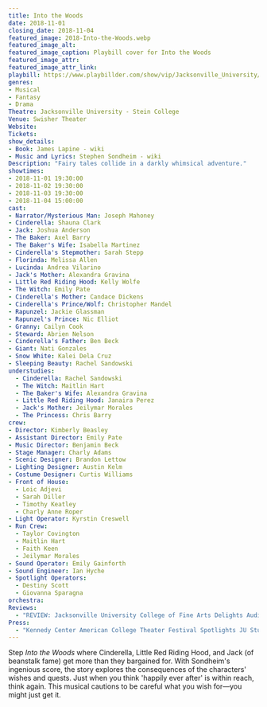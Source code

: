```yaml
---
title: Into the Woods
date: 2018-11-01
closing_date: 2018-11-04
featured_image: 2018-Into-the-Woods.webp
featured_image_alt: 
featured_image_caption: Playbill cover for Into the Woods
featured_image_attr: 
featured_image_attr_link: 
playbill: https://www.playbillder.com/show/vip/Jacksonville_University/2018/Into_the_Woods_50896
genres: 
- Musical
- Fantasy
- Drama
Theatre: Jacksonville University - Stein College
Venue: Swisher Theater
Website: 
Tickets: 
show_details: 
- Book: James Lapine - wiki
- Music and Lyrics: Stephen Sondheim - wiki
Description: "Fairy tales collide in a darkly whimsical adventure."
showtimes:
- 2018-11-01 19:30:00
- 2018-11-02 19:30:00
- 2018-11-03 19:30:00
- 2018-11-04 15:00:00
cast:
- Narrator/Mysterious Man: Joseph Mahoney
- Cinderella: Shauna Clark
- Jack: Joshua Anderson
- The Baker: Axel Barry
- The Baker's Wife: Isabella Martinez
- Cinderella's Stepmother: Sarah Stepp
- Florinda: Melissa Allen
- Lucinda: Andrea Vilarino
- Jack's Mother: Alexandra Gravina
- Little Red Riding Hood: Kelly Wolfe
- The Witch: Emily Pate
- Cinderella's Mother: Candace Dickens
- Cinderella's Prince/Wolf: Christopher Mandel
- Rapunzel: Jackie Glassman
- Rapunzel's Prince: Nic Elliot
- Granny: Cailyn Cook
- Steward: Abrien Nelson
- Cinderella's Father: Ben Beck
- Giant: Nati Gonzales
- Snow White: Kalei Dela Cruz
- Sleeping Beauty: Rachel Sandowski
understudies:
  - Cinderella: Rachel Sandowski
  - The Witch: Maitlin Hart
  - The Baker's Wife: Alexandra Gravina
  - Little Red Riding Hood: Janaira Perez
  - Jack's Mother: Jeilymar Morales
  - The Princess: Chris Barry
crew: 
- Director: Kimberly Beasley
- Assistant Director: Emily Pate
- Music Director: Benjamin Beck
- Stage Manager: Charly Adams
- Scenic Designer: Brandon Lettow
- Lighting Designer: Austin Kelm
- Costume Designer: Curtis Williams
- Front of House:
  - Loic Adjevi
  - Sarah Diller
  - Timothy Keatley
  - Charly Anne Roper
- Light Operator: Kyrstin Creswell
- Run Crew:
  - Taylor Covington
  - Maitlin Hart
  - Faith Keen
  - Jeilymar Morales
- Sound Operator: Emily Gainforth
- Sound Engineer: Ian Hyche
- Spotlight Operators:
  - Destiny Scott
  - Giovanna Sparagna
orchestra:
Reviews: 
  - "REVIEW: Jacksonville University College of Fine Arts Delights Audiences with 'Into the Woods'": https://folioweekly.com/2018/11/07/jacksonville-university-college-of-fine-arts-into-the-woods/
Press: 
  - "Kennedy Center American College Theater Festival Spotlights JU Student Performers": https://www.ju.edu/news/2019-02-04-kennedy-center-american-college-theater-festival-spotlights-ju-performers.php
---
```

Step *Into the Woods* where Cinderella, Little Red Riding Hood, and Jack (of beanstalk fame) get more than they bargained for. With Sondheim's ingenious score, the story explores the consequences of the characters' wishes and quests. Just when you think 'happily ever after' is within reach, think again. This musical cautions to be careful what you wish for—you might just get it.